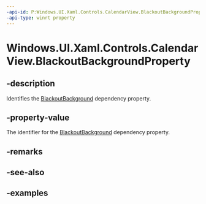 ```yaml
---
-api-id: P:Windows.UI.Xaml.Controls.CalendarView.BlackoutBackgroundProperty
-api-type: winrt property
---
```


# Windows.UI.Xaml.Controls.CalendarView.BlackoutBackgroundProperty

<!--
public static Windows.UI.Xaml.DependencyProperty BlackoutBackgroundProperty { get; }
-->


## -description

Identifies the [BlackoutBackground](calendarview_blackoutbackground.md) dependency property.

## -property-value

The identifier for the [BlackoutBackground](calendarview_blackoutbackground.md) dependency property.

## -remarks

## -see-also

## -examples


